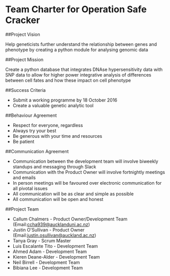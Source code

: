 # Team Charter for Operation Safe Cracker

##Project Vision

Help geneticists further understand the relationship between genes and phenotype by creating a python module 
for analysing genomic data

##Project Mission

Create a python database that integrates DNAse hypersensitivity data with SNP data to allow for higher power integrative analysis of differences between cell fates and how these impact on cell phenotype

##Success Criteria

- Submit a working programme by 18 October 2016
- Create a valuable genetic analytic tool

##Behaviour Agreement

- Respect for everyone, regardless
- Always try your best
- Be generous with your time and resources
- Be patient


##Communication Agreement

- Communication between the development team will involve biweekly standups and messaging through Slack
- Communication with the Product Owner will involve fortnightly meetings and emails
- In person meetings will be favoured over electronic communication for all pivotal issues
- All communication will be as clear and simple as possible
- All communication will be open and honest

##Project Team

- Callum Chalmers - Product Owner/Development Team (Email:ccha939@aucklanduni.ac.nz)
- Justin O'Sullivan - Product Owner (Email:justin.osullivan@auckland.ac.nz)
- Tanya Gray - Scrum Master
- Luis Escalante Tito - Development Team
- Ahmed Adam - Development Team
- Kieren Deane-Alder - Development Team
- Neil Birrell - Development Team
- Bibiana Lee - Development Team
